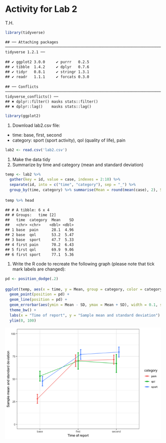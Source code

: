 Activity for Lab 2
================
T.H.

``` r
library(tidyverse)
```

    ## ── Attaching packages ───────────────────────────────────────────────────────────────────────────────────── tidyverse 1.2.1 ──

    ## ✔ ggplot2 3.0.0     ✔ purrr   0.2.5
    ## ✔ tibble  1.4.2     ✔ dplyr   0.7.6
    ## ✔ tidyr   0.8.1     ✔ stringr 1.3.1
    ## ✔ readr   1.1.1     ✔ forcats 0.3.0

    ## ── Conflicts ──────────────────────────────────────────────────────────────────────────────────────── tidyverse_conflicts() ──
    ## ✖ dplyr::filter() masks stats::filter()
    ## ✖ dplyr::lag()    masks stats::lag()

``` r
library(ggplot2)
```

1.  Download lab2.csv file:

-   time: base, first, second
-   category: sport (sport activity), qol (quality of life), pain

``` r
lab2 <- read.csv('lab2.csv')
```

1.  Make the data tidy
2.  Summarize by time and category (mean and standard deviation)

``` r
temp <- lab2 %>%
  gather(key = id, value = case, indexes = 2:10) %>%
  separate(id, into = c("time", "category"), sep = "_") %>%
  group_by(time, category) %>% summarise(Mean = round(mean(case), 2), SD = round(sd(case), 2))

temp %>% head
```

    ## # A tibble: 6 x 4
    ## # Groups:   time [2]
    ##   time  category  Mean    SD
    ##   <chr> <chr>    <dbl> <dbl>
    ## 1 base  pain      28.1  4.96
    ## 2 base  qol       53.2  5.47
    ## 3 base  sport     47.7  5.33
    ## 4 first pain      70.2  6.43
    ## 5 first qol       69.9  9.06
    ## 6 first sport     77.1  5.36

1.  Write the R code to recreate the following graph (please note that tick mark labels are changed):

``` r
pd <- position_dodge(.2)

ggplot(temp, aes(x = time, y = Mean, group = category, color = category)) +
  geom_point(position = pd) +
  geom_line(position = pd) +
  geom_errorbar(aes(ymin = Mean - SD, ymax = Mean + SD), width = 0.1, size = 1, position = pd ) +
  theme_bw() +
  labs(x = "Time of report", y = "Sample mean and standard deviation") +
  ylim(0, 100)
```

![](activity2_Lab1_files/figure-markdown_github/unnamed-chunk-3-1.png)
